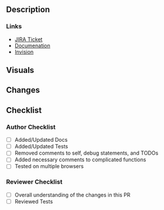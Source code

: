 ## Description

<!-- Add description of what this PR introduces -->

### Links

<!-- Add links relevant to this ticket, JIRA ticket, documentation, designs -->

* [JIRA Ticket]()
* [Documenation]()
* [Invision]()

## Visuals

<!-- If there are any frontend changes add screenshots of them here -->

## Changes

<!-- A short bulleted list summarizing the changes in this PR -->

## Checklist

### Author Checklist
- [ ] Added/Updated Docs
- [ ] Added/Updated Tests
- [ ] Removed comments to self, debug statements, and TODOs
- [ ] Added necessary comments to complicated functions
- [ ] Tested on multiple browsers

### Reviewer Checklist
- [ ] Overall understanding of the changes in this PR
- [ ] Reviewed Tests
